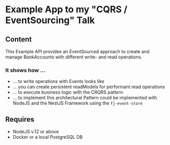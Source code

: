 # Example App to my "CQRS / EventSourcing" Talk

## Content

This Example API provides an EventSourced approach to create and manage BankAccounts with different write- and read operations. 

### It shows how ...

- ... to write operations with Events looks like
- ... you can create persistent readModels for performant read operations
- ... to execute business logic with the CRQRS pattern
- ... to implement this architectural Pattern could be implemented with NodeJS and the NestJS Framework using the `fj-event-store`

## Requires

* NodeJS v.12 or above
* Docker or a local PostgreSQL DB